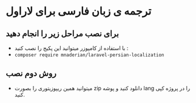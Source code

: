# ترجمه ی زبان فارسی برای لاراول
## برای نصب مراحل زیر را انجام دهید
* با استفاده از کامپوزر میتوانید این پکیج را نصب کنید :
* `composer require mnaderian/laravel-persian-localization`

## روش دوم نصب
* میتوانید همین ریپوزیتوری را بصورت zip دانلود کنید و پوشه lang را در پروژه کپی کنید.
